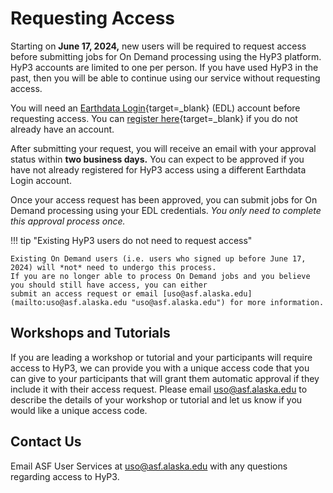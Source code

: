 # Requesting Access

<!-- TODO TOOL-2787: update this language after the feature has been released -->
Starting on **June 17, 2024,** new users will be required to request access
before submitting jobs for On Demand processing using the HyP3 platform.
HyP3 accounts are limited to one per person.
If you have used HyP3 in the past, then you will be able to continue using our service without requesting access.

<!-- TODO TOOL-2787: uncomment the following line and add button link: -->
<!-- [Request Access](#){ .md-button .md-button--primary .middle } -->

You will need an [Earthdata Login](https://urs.earthdata.nasa.gov/ 'https://urs.earthdata.nasa.gov/' ){target=_blank} 
(EDL) account before requesting access.
You can [register here](https://urs.earthdata.nasa.gov/users/new 'https://urs.earthdata.nasa.gov/users/new' ){target=_blank}
if you do not already have an account.

After submitting your request, you will receive an email with your approval status within **two business days.**
You can expect to be approved if you have not already registered for HyP3 access
using a different Earthdata Login account.

Once your access request has been approved, you can submit jobs for On Demand processing using your EDL credentials. 
*You only need to complete this approval process once.* 

!!! tip "Existing HyP3 users do not need to request access" 

    Existing On Demand users (i.e. users who signed up before June 17, 2024) will *not* need to undergo this process.
    If you are no longer able to process On Demand jobs and you believe you should still have access, you can either 
    submit an access request or email [uso@asf.alaska.edu](mailto:uso@asf.alaska.edu "uso@asf.alaska.edu") for more information.

## Workshops and Tutorials

If you are leading a workshop or tutorial and your participants will require access to HyP3,
we can provide you with a unique access code that you can give to your participants
that will grant them automatic approval if they include it with their access request.
Please email [uso@asf.alaska.edu](mailto:uso@asf.alaska.edu "uso@asf.alaska.edu")
to describe the details of your workshop or tutorial and let us know if you would like a unique access code.

## Contact Us

Email ASF User Services at [uso@asf.alaska.edu](mailto:uso@asf.alaska.edu "uso@asf.alaska.edu") with any questions 
regarding access to HyP3. 
